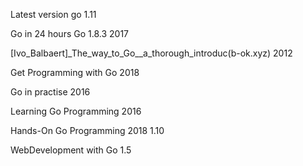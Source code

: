 Latest version go                      1.11

Go in 24 hours  Go 1.8.3   2017

\[Ivo\_Balbaert\]\_The\_way\_to\_Go\_\_a\_thorough\_introduc\(b-ok.xyz\)  2012

Get Programming with Go 2018

Go in practise  2016

Learning Go Programming 2016

Hands-On Go Programming 2018                         1.10

WebDevelopment with Go                                      1.5

